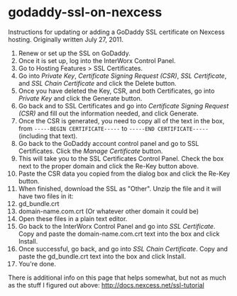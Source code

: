 godaddy-ssl-on-nexcess
======================

Instructions for updating or adding a GoDaddy SSL certificate on Nexcess hosting. Originally written July 27, 2011.

1. Renew or set up the SSL on GoDaddy.
2. Once it is set up, log into the InterWorx Control Panel.
3. Go to Hosting Features > SSL Certificates.
4. Go into _Private Key_, _Certificate Signing Request (CSR)_, _SSL Certificate_, and _SSL Chain Certificate_ and click the Delete button.
5. Once you have deleted the Key, CSR, and both Certificates, go into _Private Key_ and click the Generate button.
6. Go back and to SSL Certificates and go into _Certificate Signing Request (CSR)_ and fill out the information needed, and click Generate.
7. Once the CSR is generated, you need to copy all of the text in the box, from `-----BEGIN CERTIFICATE-----` to `-----END CERTIFICATE-----` (including that text).
8. Go back to the GoDaddy account control panel and go to SSL Certificates. Click the _Manage Certificate_ button.
9. This will take you to the SSL Certificates Control Panel. Check the box next to the proper domain and click the Re-Key button above.
10. Paste the CSR data you copied from the dialog box and click the Re-Key button.
11. When finished, download the SSL as "Other". Unzip the file and it will have two files in it:
  12. gd_bundle.crt
  13. domain-name.com.crt (Or whatever other domain it could be)
14. Open these files in a plain text editor.
15. Go back to the InterWorx Control Panel and go into _SSL Certificate_. Copy and paste the domain-name.com.crt text into the box and click Install.
16. Once successful, go back, and go into _SSL Chain Certificate_. Copy and paste the gd_bundle.crt text into the box and click Install.
17. You're done.

There is additional info on this page that helps somewhat, but not as much as the stuff I figured out above: http://docs.nexcess.net/ssl-tutorial
